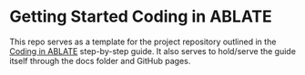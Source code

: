 # Getting Started Coding in ABLATE
This repo serves as a template for the project repository outlined in the [Coding in ABLATE](https://coding.ablate.dev) step-by-step guide. It also serves to hold/serve the guide itself through the docs folder and GitHub pages.